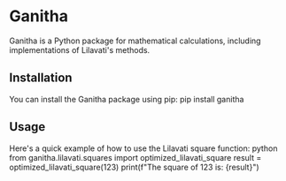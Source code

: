 # Ganitha

Ganitha is a Python package for mathematical calculations, including implementations of Lilavati's methods.

## Installation

You can install the Ganitha package using pip:
pip install ganitha

## Usage

Here's a quick example of how to use the Lilavati square function:
python
from ganitha.lilavati.squares import optimized_lilavati_square
result = optimized_lilavati_square(123)
print(f"The square of 123 is: {result}")